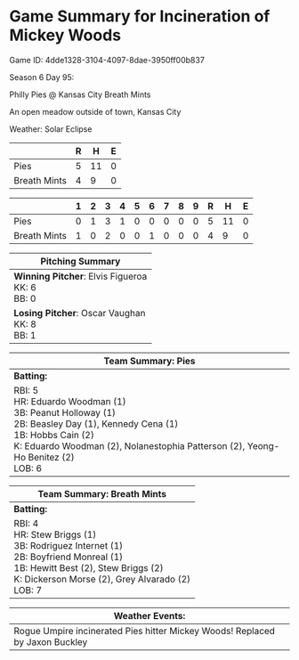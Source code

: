 # Game Summary for Incineration of Mickey Woods

Game ID: 4dde1328-3104-4097-8dae-3950ff00b837

Season 6 Day 95:

Philly Pies @ Kansas City Breath Mints

An open meadow outside of town, Kansas City

Weather: Solar Eclipse



|  | R | H | E |
| --- | --- | --- | --- |
| Pies |   5 |  11 |   0 | 
| Breath Mints |   4 |   9 |   0 | 


|  |   1 |   2 |   3 |   4 |   5 |   6 |   7 |   8 |   9 |  R | H | E |
| --- | --- | --- | --- | --- | --- | --- | --- | --- | --- | --- | --- | --- |
| Pies |   0 |   1 |   3 |   1 |   0 |   0 |   0 |   0 |   0 |   5 |  11 |   0 | 
| Breath Mints |   1 |   0 |   2 |   0 |   0 |   1 |   0 |   0 |   0 |   4 |   9 |   0 | 


| Pitching Summary |
| --- |
| **Winning Pitcher**: Elvis Figueroa<br />KK: 6<br />BB: 0 |
| **Losing Pitcher**: Oscar Vaughan<br />KK: 8<br />BB: 1 |


| Team Summary: Pies |
| --- |
| **Batting:** |
| RBI: 5 <br />HR: Eduardo Woodman (1) <br />3B: Peanut Holloway (1) <br />2B: Beasley Day (1), Kennedy Cena (1) <br />1B: Hobbs Cain (2) <br />K: Eduardo Woodman (2), Nolanestophia Patterson (2), Yeong-Ho Benitez (2) <br />LOB: 6 |


| Team Summary: Breath Mints |
| --- |
| **Batting:** |
| RBI: 4 <br />HR: Stew Briggs (1) <br />3B: Rodriguez Internet (1) <br />2B: Boyfriend Monreal (1) <br />1B: Hewitt Best (2), Stew Briggs (2) <br />K: Dickerson Morse (2), Grey Alvarado (2) <br />LOB: 7 |


| **Weather Events:** |
| --- |
| Rogue Umpire incinerated Pies hitter Mickey Woods! Replaced by Jaxon Buckley |

